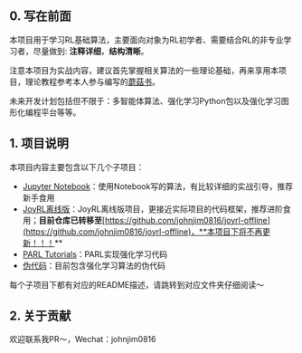 ## 0. 写在前面

本项目用于学习RL基础算法，主要面向对象为RL初学者、需要结合RL的非专业学习者，尽量做到: **注释详细**，**结构清晰**。

注意本项目为实战内容，建议首先掌握相关算法的一些理论基础，再来享用本项目，理论教程参考本人参与编写的[蘑菇书](https://github.com/datawhalechina/easy-rl)。

未来开发计划包括但不限于：多智能体算法、强化学习Python包以及强化学习图形化编程平台等等。

## 1. 项目说明

本项目内容主要包含以下几个子项目：
* [Jupyter Notebook](./notebooks/)：使用Notebook写的算法，有比较详细的实战引导，推荐新手食用
* [JoyRL离线版](./joyrl/)：JoyRL离线版项目，更接近实际项目的代码框架，推荐进阶食用；**目前仓库已转移至**[https://github.com/johnjim0816/joyrl-offline](https://github.com/johnjim0816/joyrl-offline)，**本项目下将不再更新！！！**
* [PARL Tutorials](./parl_tutorials)：PARL实现强化学习代码
* [伪代码](./pseudocodes/pseudocodes.pdf)：目前包含强化学习算法的伪代码

每个子项目下都有对应的README描述，请跳转到对应文件夹仔细阅读～

## 2. 关于贡献

欢迎联系我PR～，Wechat：johnjim0816

